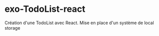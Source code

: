 # exo-TodoList-react
Création d'une TodoList avec React. Mise en place d'un système de local storage
